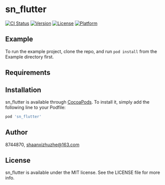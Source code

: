 # sn_flutter

[![CI Status](https://img.shields.io/travis/8744870/sn_flutter.svg?style=flat)](https://travis-ci.org/8744870/sn_flutter)
[![Version](https://img.shields.io/cocoapods/v/sn_flutter.svg?style=flat)](https://cocoapods.org/pods/sn_flutter)
[![License](https://img.shields.io/cocoapods/l/sn_flutter.svg?style=flat)](https://cocoapods.org/pods/sn_flutter)
[![Platform](https://img.shields.io/cocoapods/p/sn_flutter.svg?style=flat)](https://cocoapods.org/pods/sn_flutter)

## Example

To run the example project, clone the repo, and run `pod install` from the Example directory first.

## Requirements

## Installation

sn_flutter is available through [CocoaPods](https://cocoapods.org). To install
it, simply add the following line to your Podfile:

```ruby
pod 'sn_flutter'
```

## Author

8744870, shaanxizhuzhe@163.com

## License

sn_flutter is available under the MIT license. See the LICENSE file for more info.
